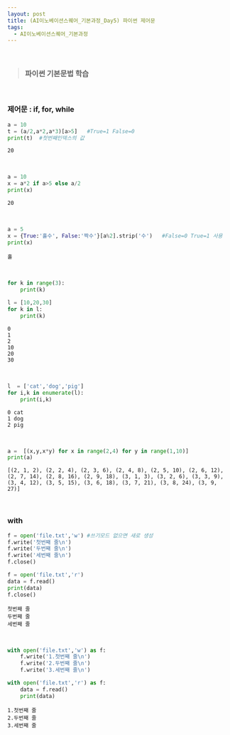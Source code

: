 ```yaml
---
layout: post
title: (AI이노베이션스퀘어_기본과정_Day5) 파이썬 제어문
tags:
  - AI이노베이션스퀘어_기본과정
---
```


<br>

> ### 파이썬 기본문법 학습 

<br>

### 제어문 : if, for, while


```python
a = 10
t = (a/2,a*2,a*3)[a>5]   #True=1 False=0
print(t)  #첫번째인덱스의 값
```

    20

<br>

```python
a = 10
x = a*2 if a>5 else a/2
print(x)
```

    20

<br>

```python
a = 5
x = {True:'홀수', False:'짝수'}[a%2].strip('수')   #False=0 True=1 사용
print(x)
```

    홀

<br>

```python
for k in range(3):
    print(k)
    
l = [10,20,30]
for k in l:
    print(k)
```

    0
    1
    2
    10
    20
    30

<br>

```python
l  = ['cat','dog','pig']
for i,k in enumerate(l):
    print(i,k)
```

    0 cat
    1 dog
    2 pig

<br>

```python
a =  [(x,y,x*y) for x in range(2,4) for y in range(1,10)]
print(a)
```

    [(2, 1, 2), (2, 2, 4), (2, 3, 6), (2, 4, 8), (2, 5, 10), (2, 6, 12), (2, 7, 14), (2, 8, 16), (2, 9, 18), (3, 1, 3), (3, 2, 6), (3, 3, 9), (3, 4, 12), (3, 5, 15), (3, 6, 18), (3, 7, 21), (3, 8, 24), (3, 9, 27)]

<br>

### with


```python
f = open('file.txt','w') #쓰기모드 없으면 새로 생성
f.write('첫번째 줄\n')
f.write('두번째 줄\n')
f.write('세번째 줄\n')
f.close()
```


```python
f = open('file.txt','r') 
data = f.read()
print(data)
f.close()
```

    첫번째 줄
    두번째 줄
    세번째 줄

<br>


```python
with open('file.txt','w') as f:
    f.write('1.첫번째 줄\n')
    f.write('2.두번째 줄\n')
    f.write('3.세번째 줄\n')
```


```python
with open('file.txt','r') as f:
    data = f.read()
    print(data)
```

    1.첫번째 줄
    2.두번째 줄
    3.세번째 줄

